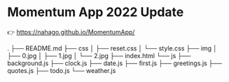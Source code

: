 # Momentum App 2022 Update

👉  https://nahago.github.io/MomentumApp/

.
├── README.md
├── css
│   ├── reset.css
│   └── style.css
├── img
│   ├── 0.jpg
│   ├── 1.jpg
│   └── 2.jpg
├── index.html
└── js
    ├── background.js
    ├── clock.js
    ├── date.js
    ├── first.js
    ├── greetings.js
    ├── quotes.js
    ├── todo.js
    └── weather.js
